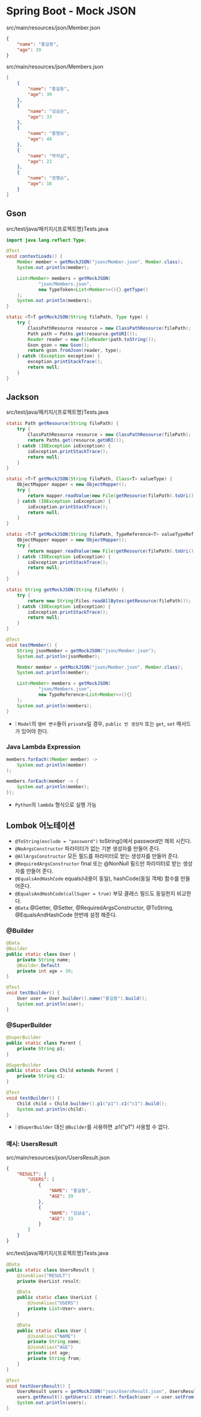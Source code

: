 # Spring Boot - Mock JSON

src/main/resources/json/Member.json
```json
{
    "name": "홍길동",
    "age": 39
}
```

src/main/resources/json/Members.json
```json
[
    {
        "name": "홍길동",
        "age": 39
    },
    {
        "name": "김삼순",
        "age": 33
    },
    {
        "name": "홍명보",
        "age": 44
    },
    {
        "name": "박지삼",
        "age": 22
    },
    {
        "name": "권명순",
        "age": 10
    }
]
```

## Gson
src/test/java/패키지/{프로젝트명}Tests.java
```java
import java.lang.reflect.Type;
```
```java
@Test
void contextLoads() {
    Member member = getMockJSON("json/Member.json", Member.class);
    System.out.println(member);

    List<Member> members = getMockJSON(
            "json/Members.json",
            new TypeToken<List<Member>>(){}.getType()
    );
    System.out.println(members);
}

static <T>T getMockJSON(String filePath, Type type) {
    try {
        ClassPathResource resource = new ClassPathResource(filePath);
        Path path = Paths.get(resource.getURI());
        Reader reader = new FileReader(path.toString());
        Gson gson = new Gson();
        return gson.fromJson(reader, type);
    } catch (Exception exception) {
        exception.printStackTrace();
        return null;
    }
}
```

## Jackson
src/test/java/패키지/{프로젝트명}Tests.java
```java
static Path getResource(String filePath) {
    try {
        ClassPathResource resource = new ClassPathResource(filePath);
        return Paths.get(resource.getURI());
    } catch (IOException ioException) {
        ioException.printStackTrace();
        return null;
    }
}

static <T>T getMockJSON(String filePath, Class<T> valueType) {
    ObjectMapper mapper = new ObjectMapper();
    try {
        return mapper.readValue(new File(getResource(filePath).toUri()), valueType);
    } catch (IOException ioException) {
        ioException.printStackTrace();
        return null;
    }
}

static <T>T getMockJSON(String filePath, TypeReference<T> valueTypeRef) {
    ObjectMapper mapper = new ObjectMapper();
    try {
        return mapper.readValue(new File(getResource(filePath).toUri()), valueTypeRef);
    } catch (IOException ioException) {
        ioException.printStackTrace();
        return null;
    }
}

static String getMockJSON(String filePath) {
    try {
        return new String(Files.readAllBytes(getResource(filePath)));
    } catch (IOException ioException) {
        ioException.printStackTrace();
        return null;
    }
}

@Test
void testMember() {
    String jsonMember = getMockJSON("json/Member.json");
    System.out.println(jsonMember);

    Member member = getMockJSON("json/Member.json", Member.class);
    System.out.println(member);

    List<Member> members = getMockJSON(
            "json/Members.json",
            new TypeReference<List<Member>>(){}
    );
    System.out.println(members);
}
```
* ❕ `Model`의 `멤버 변수`들이 `private`일 경우, `public 빈 생성자` 또는 `get`, `set` 메서드가 있어야 한다.

### Java Lambda Expression
```java
members.forEach((Member member) ->
    System.out.println(member)
);

members.forEach(member -> {
    System.out.println(member);
});
```
* `Python`의 `lambda` 형식으로 실행 가능

## Lombok 어노테이션
* `@ToString(exclude = "password")` toString()에서 password만 제외 시킨다.
* `@NoArgsConstructor` 파라미터가 없는 기본 생성자를 만들어 준다.
* `@AllArgsConstructor` 모든 필드를 파라미터로 받는 생성자를 만들어 준다.
* `@RequiredArgsConstructor` final 또는 @NonNull 필드만 파라미터로 받는 생성자를 만들어 준다.
* `@EqualsAndHashCode` equals(내용이 동일), hashCode(동일 객체) 함수를 만들어준다.
* `@EqualsAndHashCode(callSuper = true)` 부모 클래스 필드도 동일한지 비교한다.
* `@Data` @Getter, @Setter, @RequiredArgsConstructor, @ToString, @EqualsAndHashCode 한번에 설정 해준다.

### @Builder
```java
@Data
@Builder
public static class User {
    private String name;
    @Builder.Default
    private int age = 39;
}

@Test
void testBuilder() {
    User user = User.builder().name("홍길동").build();
    System.out.println(user);
}
```

### @SuperBuilder
```java
@SuperBuilder
public static class Parent {
    private String p1;
}

@SuperBuilder
public static class Child extends Parent {
    private String c1;
}

@Test
void testBuilder() {
    Child child = Child.builder().p1("p1").c1("c1").build();
    System.out.println(child);
}
```
* ❕ `@SuperBuilder` 대신 `@Builder`를 사용하면 .p1("p1") 사용할 수 없다.

### 예시: UsersResult
src/main/resources/json/UsersResult.json
```json
{
    "RESULT": {
        "USERS": [
            {
                "NAME": "홍길동",
                "AGE": 39
            },
            {
                "NAME": "김삼순",
                "AGE": 33
            }
        ]
    }
}
```

src/test/java/패키지/{프로젝트명}Tests.java
```java
@Data
public static class UsersResult {
    @JsonAlias("RESULT")
    private UserList result;

    @Data
    public static class UserList {
        @JsonAlias("USERS")
        private List<User> users;
    }

    @Data
    public static class User {
        @JsonAlias("NAME")
        private String name;
        @JsonAlias("AGE")
        private int age;
        private String from;
    }
}

@Test
void testUsersResult() {
    UsersResult users = getMockJSON("json/UsersResult.json", UsersResult.class);
    users.getResult().getUsers().stream().forEach(user -> user.setFrom("Korea"));
    System.out.println(users);
}
```
